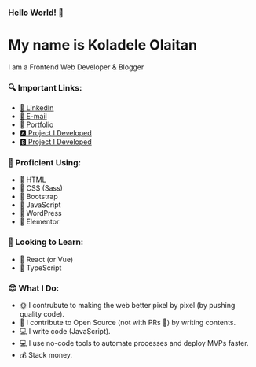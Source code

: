 ### Hello World! 👋

<!--
**publikphigor/publikphigor** is a ✨ _special_ ✨ repository because its `README.md` (this file) appears on your GitHub profile.

Here are some ideas to get you started:

- 🔭 I’m currently working on ...
- 🌱 I’m currently learning ...
- 👯 I’m looking to collaborate on ...
- 🤔 I’m looking for help with ...
- 💬 Ask me about ...
- 📫 How to reach me: ...
- 😄 Pronouns: ...
- ⚡ Fun fact: ...
-->

My name is Koladele Olaitan
================

I am a Frontend Web Developer & Blogger

### 🔍 Important Links:

*   [📩 LinkedIn](https://www.linkedin.com/in/koladeleolaitan/)
*   [📩 E-mail](mailto:koladeleolaitan@gmail.com)
*   [📩 Portfolio](https://publikphigor.me/)
*   [🅰 Project I Developed](https://emmanuelpriestley.xyz)
*   [🅱 Project I Developed](https://publikphigor-web-agency.netlify.app/)

### 💯 Proficient Using:

*   🔧 HTML
*   🔧 CSS (Sass)
*   🔧 Bootstrap
*   🔧 JavaScript
*   🔧 WordPress
*   🔧 Elementor

### 📌 Looking to Learn:

*   🔧 React (or Vue)
*   🔧 TypeScript

### 😎 What I Do:

*   🌞 I contrubute to making the web better pixel by pixel (by pushing quality code).
*   👼 I contribute to Open Source (not with PRs 👀) by writing contents.
*   💻 I write code (JavaScript).
*   💻 I use no-code tools to automate processes and deploy MVPs faster.
*   💰 Stack money.
